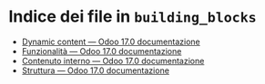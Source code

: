 # Indice dei file in `building_blocks`

- [Dynamic content — Odoo 17.0 documentazione](./dynamic_content.md)
- [Funzionalità — Odoo 17.0 documentazione](./features.md)
- [Contenuto interno — Odoo 17.0 documentazione](./inner_content.md)
- [Struttura — Odoo 17.0 documentazione](./structure.md)
